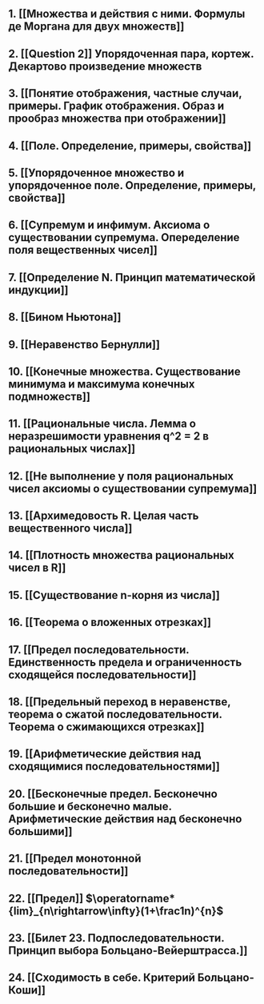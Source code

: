 ## 1. [[Множества и действия с ними. Формулы де Моргана для двух множеств]]


## 2. [[Question 2]] Упорядоченная пара, кортеж. Декартово произведение множеств


## 3. [[Понятие отображения, частные случаи, примеры. График отображения. Образ и прообраз множества при отображении]]


## 4. [[Поле. Определение, примеры, свойства]]


## 5. [[Упорядоченное множество и упорядоченное поле. Определение, примеры, свойства]]


## 6. [[Супремум и инфимум. Аксиома о существовании супремума. Опеределение поля вещественных чисел]]


## 7. [[Определение N. Принцип математической индукции]]


## 8. [[Бином Ньютона]]


## 9. [[Неравенство Бернулли]]


## 10. [[Конечные множества. Существование минимума и максимума конечных подмножеств]]


## 11. [[Рациональные числа. Лемма о неразрешимости уравнения q^2 = 2 в рациональных числах]]


## 12. [[Не выполнение у поля рациональных чисел аксиомы о существовании супремума]]


## 13. [[Архимедовость R. Целая часть вещественного числа]]


## 14. [[Плотность множества рациональных чисел в R]]


## 15. [[Существование n-корня из числа]]


## 16. [[Теорема о вложенных отрезках]]


## 17. [[Предел последовательности. Единственность предела и ограниченность сходящейся последовательности]]


## 18. [[Предельный переход в неравенстве, теорема о сжатой последовательности. Теорема о сжимающихся отрезках]]


## 19. [[Арифметические действия над сходящимися последовательностями]]


## 20. [[Бесконечные предел. Бесконечно большие и бесконечно малые. Арифметические действия над бесконечно большими]]


## 21. [[Предел монотонной последовательности]]


## 22. [[Предел]] $\operatorname*{lim}_{n\rightarrow\infty}(1+\frac1n)^{n}$


## 23. [[Билет 23. Подпоследовательности. Принцип выбора Больцано-Вейерштрасса.]]


## 24. [[Сходимость в себе. Критерий Больцано-Коши]]

